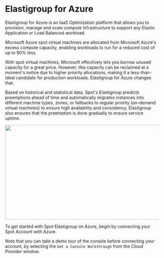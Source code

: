 # Elastigroup for Azure

Elastigroup for Azure is an IaaS Optimization platform that allows you to provision, manage and scale compute infrastructure to support any Elastic Application or Load Balanced workload.

Microsoft Azure spot virtual machines are allocated from Microsoft Azure's excess compute capacity, enabling workloads to run for a reduced cost of up to 90% less.

With spot virtual machines, Microsoft effectively lets you borrow unused capacity for a great price. However, this capacity can be reclaimed at a moment's notice due to higher priority allocations, making it a less-than-ideal candidate for production workloads. Elastigroup for Azure changes that.

Based on historical and statistical data, Spot's Elastigroup predicts preemptions ahead of time and automatically migrates instances into different machine types, zones, or fallbacks to regular priority (on-demand virtual machines) to ensure high availability and consistency. Elastigroup also ensures that the preemption is done gradually to ensure service uptime.

<img src="/elastigroup/_media/gettingstarted-elastigroup-arch-azure-01.png" width="537" height="310" />

To get started with Spot Elastigroup on Azure, begin by connecting your Spot Account with Azure.

Note that you can take a demo tour of the console before connecting your account, by selecting the `Get a Console Walkthrough` from the _Cloud Provider_ window.


